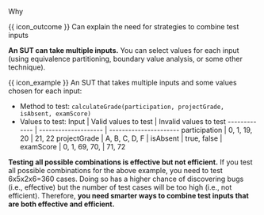 <span id="title">Why</span>

<span id="prereqs"></span>

<span id="outcomes">{{ icon_outcome }} Can explain the need for strategies to combine test inputs</span>

<div id="body">

**An SUT can take multiple inputs.** You can select values for each input (using equivalence partitioning, boundary value analysis, or some other technique).

<box>

{{ icon_example }} An SUT that takes multiple inputs and some values chosen for each input:

* Method to test: `calculateGrade(participation, projectGrade, isAbsent, examScore)`
* Values to test:
  Input         | Valid values to test | Invalid values to test
  ------------- | -------------------- | ----------------------
  participation | 0, 1, 19, 20         | 21, 22
  projectGrade  | A, B, C, D, F        |
  isAbsent      | true, false          |
  examScore     | 0, 1, 69, 70,        | 71, 72

</box>

**Testing all possible combinations is effective but not efficient.** If you test all possible combinations for the above example, you need to test 6x5x2x6=360 cases. Doing so has a higher chance of discovering bugs (i.e., effective) but the number of test cases will be too high (i.e., not efficient). Therefore, **you need smarter ways to combine test inputs that are both effective and efficient.**

</div>

<div id="extras">
</div>
